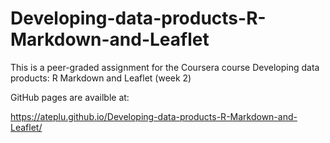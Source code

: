 # Developing-data-products-R-Markdown-and-Leaflet

This is a peer-graded assignment for the Coursera course Developing data products: R Markdown and Leaflet (week 2)

GitHub pages are availble at:

https://ateplu.github.io/Developing-data-products-R-Markdown-and-Leaflet/
